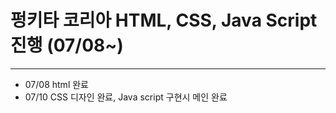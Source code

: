 # 펑키타 코리아 HTML, CSS, Java Script 진행 (07/08~)
----
* 07/08 html 완료
* 07/10 CSS 디자인 완료, Java script 구현시 메인 완료